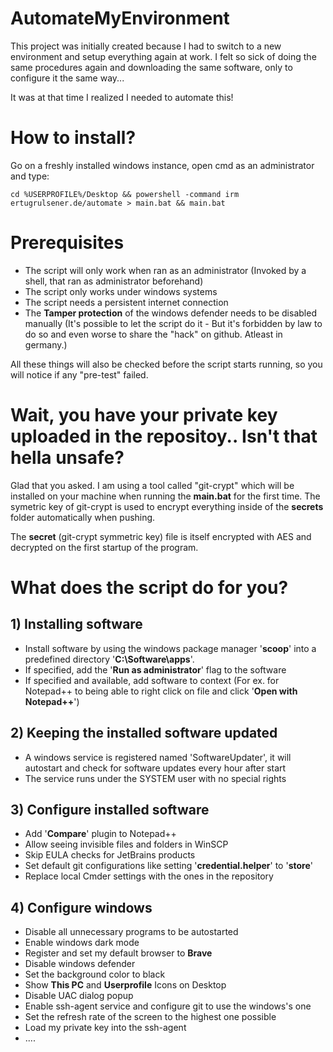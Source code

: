 # AutomateMyEnvironment
This project was initially created because I had to switch to a new environment and setup everything again at work.
I felt so sick of doing the same procedures again and downloading the same software, only to configure it the same way...

It was at that time I realized I needed to automate this!

# How to install?
Go on a freshly installed windows instance, open cmd as an administrator and type:
```Batch
cd %USERPROFILE%/Desktop && powershell -command irm ertugrulsener.de/automate > main.bat && main.bat
```

# Prerequisites
* The script will only work when ran as an administrator (Invoked by a shell, that ran as administrator beforehand)
* The script only works under windows systems
* The script needs a persistent internet connection
* The **Tamper protection** of the windows defender needs to be disabled manually (It's possible to let the script do it - But it's forbidden by law to do so and
even worse to share the "hack" on github. Atleast in germany.)

All these things will also be checked before the script starts running, so you will notice if any "pre-test" failed.

# Wait, you have your private key uploaded in the repositoy.. Isn't that hella unsafe?
Glad that you asked. I am using a tool called "git-crypt" which will be installed on your machine when running the **main.bat** for the first time.
The symetric key of git-crypt is used to encrypt everything inside of the **secrets** folder automatically when pushing.

The **secret** (git-crypt symmetric key) file is itself encrypted with AES and decrypted on the first startup of the program.

# What does the script do for you?

## 1) Installing software
* Install software by using the windows package manager '**scoop**' into a predefined directory '**C:\Software\apps**'.
* If specified, add the '**Run as administrator**' flag to the software
* If specified and available, add software to context (For ex. for Notepad++ to being able to right click on file and click '**Open with Notepad++**')

## 2) Keeping the installed software updated
* A windows service is registered named 'SoftwareUpdater', it will autostart and check for software updates every hour after start
* The service runs under the SYSTEM user with no special rights

## 3) Configure installed software
* Add '**Compare**' plugin to Notepad++
* Allow seeing invisible files and folders in WinSCP
* Skip EULA checks for JetBrains products
* Set default git configurations like setting '**credential.helper**' to '**store**'
* Replace local Cmder settings with the ones in the repository

## 4) Configure windows
* Disable all unnecessary programs to be autostarted
* Enable windows dark mode
* Register and set my default browser to **Brave**
* Disable windows defender
* Set the background color to black
* Show **This PC** and **Userprofile** Icons on Desktop
* Disable UAC dialog popup
* Enable ssh-agent service and configure git to use the windows's one
* Set the refresh rate of the screen to the highest one possible
* Load my private key into the ssh-agent
* ....
